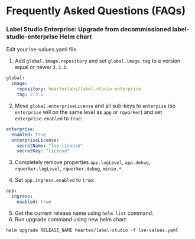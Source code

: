 # Frequently Asked Questions (FAQs)

### Label Studio Enterprise: Upgrade from decommissioned label-studio-enterprise Helm chart

Edit your lse-values.yaml file.

1. Add `global.image.repository` and set `global.image.tag` to a version equal or newer `2.3.1`:
```yaml
global:
  image:
    repository: heartexlabs/label-studio-enterprise
    tag: 2.3.1
```

2. Move `global.enterpriseLicense` and all sub-keys to `enterpise` (so `enterprise` will on the same level as `app` or `rqworker`) and set `enterprise.enabled` to `true`:
```yaml
enterprise:
  enabled: true
  enterpriseLicense:
    secretName: "lse-license"
    secretKey: "license"
```

3. Completely remove properties `app.logLevel`, `app.debug`, `rqworker.logLevel`, `rqworker.debug`, `minio.*`.

4. Set `app.ingress.enabled` to `true`:
```yaml
app:
  ingress:
    enabled: true
```

5. Get the current release name using `helm list` command.
6. Run upgrade command using new helm chart:
```shell
helm upgrade RELEASE_NAME heartex/label-studio -f lse-values.yaml
```
